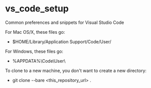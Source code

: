 # vs_code_setup
Common preferences and snippets for Visual Studio Code

For Mac OS/X, these files go:
- $HOME/Library/Application Support/Code/User/

For Windows, these files go:
- %APPDATA%\Code\User\   

To clone to a new machine, you don't want to create a new directory:
- git clone --bare <this_repository_url> .
